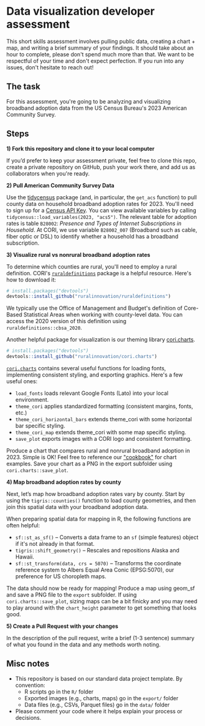 # Data visualization developer assessment

This short skills assessment involves pulling public data, creating a chart + map, and writing a brief summary of your findings. It should take about an hour to complete, please don't spend much more than that. We want to be respectful of your time and don't expect perfection. If you run into any issues, don't hesitate to reach out!

## The task

For this assessment, you're going to be analyzing and visualizing broadband adoption data from the US Census Bureau's 2023 American Community Survey. 

## Steps

**1) Fork this repository and clone it to your local computer**

If you’d prefer to keep your assessment private, feel free to clone this repo, create a private repository on GitHub, push your work there, and add us as collaborators when you're ready.  

**2) Pull American Community Survey Data**

Use the [tidycensus](https://walker-data.com/tidycensus/articles/basic-usage.html) package (and, in particular, the `get_acs` function) to pull county data on household broadband adoption rates for 2023. You'll need to sign up for a [Census API Key](http://api.census.gov/data/key_signup.html). You can view available variables by calling `tidycensus::load_variables(2023, "acs5")`. The relevant table for adoption rates is table `B28002`: *Presence and Types of Internet Subscriptions in Household*. At CORI, we use variable `B28002_007` (Broadband such as cable, fiber optic or DSL) to identify whether a household has a broadband subscription.

**3) Visualize rural vs nonrural broadband adoption rates**

To determine which counties are rural, you'll need to employ a rural definition. CORI's [`ruraldefinitions`](https://github.com/ruralinnovation/ruraldefinitions) package is a helpful resource. Here's how to download it: 

```r
# install.packages("devtools")
devtools::install_github("ruralinnovation/ruraldefinitions")
```

We typically use the Office of Management and Budget's definition of Core-Based Statistical Areas when working with county-level data. You can access the 2020 version of this definition using `ruraldefinitions::cbsa_2020`.

Another helpful package for visualization is our theming library [cori.charts](https://github.com/ruralinnovation/cori.charts/). 

```r
# install.packages("devtools")
devtools::install_github("ruralinnovation/cori.charts")
```

[`cori.charts`](https://github.com/ruralinnovation/cori.charts) contains several useful functions for loading fonts, implementing consistent styling, and exporting graphics. Here's a few useful ones:

- `load_fonts` loads relevant Google Fonts (Lato) into your local environment.
- `theme_cori` applies standardized formatting (consistent margins, fonts, etc.)
- `theme_cori_horizontal_bars` extends theme_cori with some horizontal bar specific styling.
- `theme_cori_map` extends theme_cori with some map specific styling.
- `save_plot` exports images with a CORI logo and consistent formatting.

Produce a chart that compares rural and nonrural broadband adoption in 2023. Simple is OK! Feel free to reference our ["cookbook"](https://ruralinnovation.github.io/cori.charts/articles/cookbook.html) for chart examples. Save your chart as a PNG in the export subfolder using `cori.charts::save_plot`.

**4) Map broadband adoption rates by county**

Next, let’s map how broadband adoption rates vary by county. Start by using the `tigris::counties()` function to load county geometries, and then join this spatial data with your broadband adoption data.

When preparing spatial data for mapping in R, the following functions are often helpful:

- `sf::st_as_sf()` – Converts a data frame to an `sf` (simple features) object if it's not already in that format.
- `tigris::shift_geometry()` – Rescales and repositions Alaska and Hawaii.
- `sf::st_transform(data, crs = 5070)` – Transforms the coordinate reference system to Albers Equal Area Conic (EPSG:5070), our preference for US choropleth maps.


The data should now be ready for mapping! Produce a map using geom_sf and save a PNG file to the `export` subfolder. If using `cori.charts::save_plot`, sizing maps can be a bit finicky and you may need to play around with the `chart_height` parameter to get something that looks good.


**5) Create a Pull Request with your changes**

In the description of the pull request, write a brief (1-3 sentence) summary of what you found in the data and any methods worth noting.


## Misc notes

- This repository is based on our standard data project template. By convention:
  - R scripts go in the `R/` folder
  - Exported images (e.g., charts, maps) go in the `export/` folder
  - Data files (e.g., CSVs, Parquet files) go in the `data/` folder
- Please comment your code where it helps explain your process or decisions.

